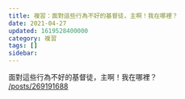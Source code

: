 ```yaml
---
title: 複習：面對這些行為不好的基督徒，主啊！我在哪裡？
date: 2021-04-27
updated: 1619528400000
category: 複習
tags: []
sidebar: 
---
```


<p>面對這些行為不好的基督徒，主啊！我在哪裡？<br/>
<a href="/posts/269191688" target="_blank">/posts/269191688</a></p>
<p> </p>

